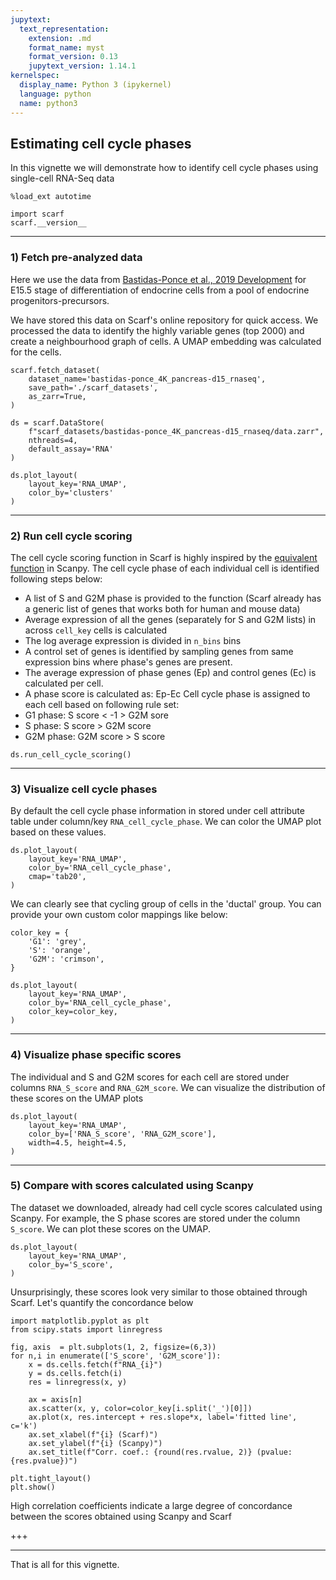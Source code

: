 ```yaml
---
jupytext:
  text_representation:
    extension: .md
    format_name: myst
    format_version: 0.13
    jupytext_version: 1.14.1
kernelspec:
  display_name: Python 3 (ipykernel)
  language: python
  name: python3
---
```


## Estimating cell cycle phases

In this vignette we will demonstrate how to identify cell cycle phases using single-cell RNA-Seq data

```{code-cell} ipython3
%load_ext autotime

import scarf
scarf.__version__
```

---
### 1) Fetch pre-analyzed data

Here we use the data from [Bastidas-Ponce et al., 2019 Development](https://journals.biologists.com/dev/article/146/12/dev173849/19483/) for E15.5 stage of differentiation of endocrine cells from a pool of endocrine progenitors-precursors. 

We have stored this data on Scarf's online repository for quick access. We processed the data to identify the highly variable genes (top 2000) and create a neighbourhood graph of cells. A UMAP embedding was calculated for the cells. 

```{code-cell} ipython3
scarf.fetch_dataset(
    dataset_name='bastidas-ponce_4K_pancreas-d15_rnaseq',
    save_path='./scarf_datasets',
    as_zarr=True,
)
```

```{code-cell} ipython3
ds = scarf.DataStore(
    f"scarf_datasets/bastidas-ponce_4K_pancreas-d15_rnaseq/data.zarr",
    nthreads=4, 
    default_assay='RNA'
)
```

```{code-cell} ipython3
ds.plot_layout(
    layout_key='RNA_UMAP', 
    color_by='clusters'
)
```

---
### 2) Run cell cycle scoring

The cell cycle scoring function in Scarf is highly inspired by the [equivalent function](https://scanpy.readthedocs.io/en/stable/generated/scanpy.tl.score_genes_cell_cycle.html) in Scanpy. The cell cycle phase of each individual cell is identified following steps below:
- A list of S and G2M phase is provided to the function (Scarf already has a generic list of genes that works both for human and mouse data)
- Average expression of all the genes (separately for S and G2M lists) in across `cell_key` cells is calculated
- The log average expression is divided in `n_bins` bins
- A control set of genes is identified by sampling genes from same expression bins where phase's genes are
present.
- The average expression of phase genes (Ep) and control genes (Ec) is calculated per cell.
- A phase score is calculated as: Ep-Ec
Cell cycle phase is assigned to each cell based on following rule set:
- G1 phase: S score < -1 > G2M sore
- S phase: S score > G2M score
- G2M phase: G2M score > S score

```{code-cell} ipython3
ds.run_cell_cycle_scoring()
```

---
### 3) Visualize cell cycle phases

By default the cell cycle phase information in stored under cell attribute table under column/key `RNA_cell_cycle_phase`.
We can color the UMAP plot based on these values.

```{code-cell} ipython3
ds.plot_layout(
    layout_key='RNA_UMAP',
    color_by='RNA_cell_cycle_phase',
    cmap='tab20',
)
```

We can clearly see that cycling group of cells in the 'ductal' group. You can provide your own custom color mappings like below:

```{code-cell} ipython3
color_key = {
    'G1': 'grey',
    'S': 'orange',
    'G2M': 'crimson',
}

ds.plot_layout(
    layout_key='RNA_UMAP',
    color_by='RNA_cell_cycle_phase',
    color_key=color_key,
)
```

---
### 4) Visualize phase specific scores

The individual and S and G2M scores for each cell are stored under columns `RNA_S_score` and `RNA_G2M_score`. We can visualize the distribution of these scores on the UMAP plots

```{code-cell} ipython3
ds.plot_layout(
    layout_key='RNA_UMAP',
    color_by=['RNA_S_score', 'RNA_G2M_score'],
    width=4.5, height=4.5,
)
```

---
### 5) Compare with scores calculated using Scanpy

The dataset we downloaded, already had cell cycle scores calculated using Scanpy. For example, the S phase scores are stored under the column `S_score`. We can plot these scores on the UMAP.

```{code-cell} ipython3
ds.plot_layout(
    layout_key='RNA_UMAP',
    color_by='S_score',
)
```

Unsurprisingly, these scores look very similar to those obtained through Scarf. Let's quantify the concordance below

```{code-cell} ipython3
import matplotlib.pyplot as plt
from scipy.stats import linregress

fig, axis  = plt.subplots(1, 2, figsize=(6,3))
for n,i in enumerate(['S_score', 'G2M_score']):
    x = ds.cells.fetch(f"RNA_{i}")
    y = ds.cells.fetch(i)
    res = linregress(x, y)
    
    ax = axis[n]
    ax.scatter(x, y, color=color_key[i.split('_')[0]])
    ax.plot(x, res.intercept + res.slope*x, label='fitted line', c='k')
    ax.set_xlabel(f"{i} (Scarf)")
    ax.set_ylabel(f"{i} (Scanpy)")
    ax.set_title(f"Corr. coef.: {round(res.rvalue, 2)} (pvalue: {res.pvalue})")

plt.tight_layout()
plt.show()
```

High correlation coefficients indicate a large degree of concordance between the scores obtained using Scanpy and Scarf

+++

---
That is all for this vignette.
